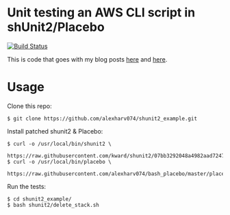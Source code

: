# Unit testing an AWS CLI script in shUnit2/Placebo

[![Build Status](https://img.shields.io/travis/alexharv074/shunit2_example.svg)](https://travis-ci.org/alexharv074/shunit2_example)

This is code that goes with my blog posts [here](https://alexharv074.github.io/2018/09/07/testing-aws-cli-scripts-in-shunit2.html) and [here](https://alexharv074.github.io/2018/09/18/using-bash-placebo-to-auto-generate-mocks-in-unit-tests.html).

# Usage

Clone this repo:

~~~ text
$ git clone https://github.com/alexharv074/shunit2_example.git
~~~

Install patched shunit2 & Placebo:

~~~ text
$ curl -o /usr/local/bin/shunit2 \
    https://raw.githubusercontent.com/kward/shunit2/07bb3292048a4982aad7247bdd7890f2bf532ece/shunit2
$ curl -o /usr/local/bin/placebo \
    https://raw.githubusercontent.com/alexharv074/bash_placebo/master/placebo
~~~

Run the tests:

~~~ text
$ cd shunit2_example/
$ bash shunit2/delete_stack.sh
~~~
